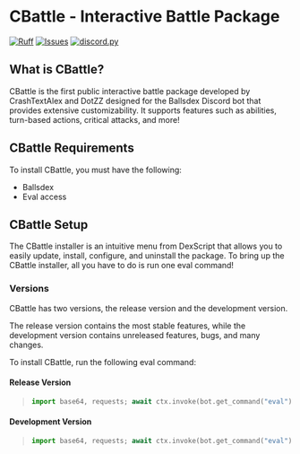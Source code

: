 # CBattle - Interactive Battle Package

[![Ruff](https://github.com/Dotsian/Battle-System/actions/workflows/ruff.yml/badge.svg)](https://github.com/Dotsian/Battle-System/actions/workflows/ruff.yml)
[![Issues](https://img.shields.io/github/issues/Dotsian/Battle-System)](https://github.com/Dotsian/Battle-System/issues)
[![discord.py](https://img.shields.io/badge/discord-py-blue.svg)](https://github.com/Rapptz/discord.py)

## What is CBattle?

CBattle is the first public interactive battle package developed by CrashTextAlex and DotZZ designed for the Ballsdex Discord bot that provides extensive customizability. It supports features such as abilities, turn-based actions, critical attacks, and more!

## CBattle Requirements

To install CBattle, you must have the following:

* Ballsdex
* Eval access

## CBattle Setup

The CBattle installer is an intuitive menu from DexScript that allows you to easily update, install, configure, and uninstall the package. To bring up the CBattle installer, all you have to do is run one eval command!

### Versions

CBattle has two versions, the release version and the development version.

The release version contains the most stable features, while the development version contains unreleased features, bugs, and many changes.

To install CBattle, run the following eval command:

#### Release Version

> ```py
> import base64, requests; await ctx.invoke(bot.get_command("eval"), body=base64.b64decode(requests.get("https://api.github.com/repos/Dotsian/Battle-System/contents/battle/github/installer.py").json()["content"]).decode())
> ```

#### Development Version

> ```py
> import base64, requests; await ctx.invoke(bot.get_command("eval"), body=base64.b64decode(requests.get("https://api.github.com/repos/Dotsian/Battle-System/contents/battle/github/installer.py", {"ref": "dev"}).json()["content"]).decode())
> ```
